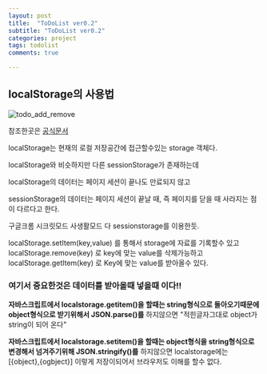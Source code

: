 ```yaml
---
layout: post
title:  "ToDoList ver0.2"
subtitle: "ToDoList ver0.2"
categories: project
tags: todolist
comments: true

---
```


## localStorage의 사용법

![todo_add_remove](https://user-images.githubusercontent.com/56789064/95777999-27936980-0d02-11eb-9c52-a98495b822c1.gif)

참조한곳은 [공식문서](https://developer.mozilla.org/ko/docs/Web/API/Window/localStorage)

localStorage는 현재의 로컬 저장공간에 접근할수있는 storage 객체다.

localStorage와 비슷하지만 다른 sessionStorage가 존재하는데 

localStorage의 데이터는 페이지 세션이 끝나도 만료되지 않고 

sessionStorage의 데이터는 페이지 세션이 끝날 때, 즉 페이지를 닫을 때 사라지는 점이 다르다고 한다.

구글크롬 시크릿모드 사생활모드 다 sessionstorage를 이용한듯.

localStorage.setItem(key,value) 를 통해서 storage에 자료를 기록할수 있고
localStorage.remove(key) 로 key에 맞는 value를 삭제가능하고
localStorage.getItem(key) 로 Key에 맞는 value를 받아올수 있다.

### 여기서 중요한것은 데이터를 받아올때 넣을때 이다!!

**자바스크립트에서 localstorage.getitem()을 할때는 string형식으로 돌아오기때문에 object형식으로 받기위해서 JSON.parse()를** 하지않으면 "적힌글자그대로 object가 string이 되어 온다"

**자바스크립트에서 localstorage.setitem()을 할때는 object형식을 string형식으로 변경해서 넘겨주기위해 JSON.stringify()를** 하지않으면 localstorage에는 [{object},{ogbject}] 이렇게 저장이되어서 브라우저도 이해를 할수 없다.
